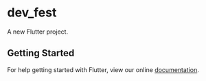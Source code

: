 # dev_fest

A new Flutter project.

## Getting Started

For help getting started with Flutter, view our online
[documentation](https://flutter.io/).
